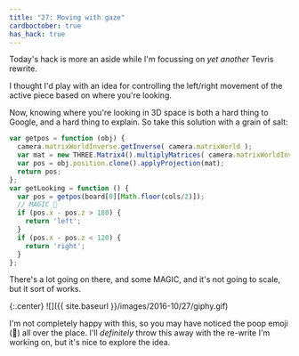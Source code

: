 ```yaml
---
title: "27: Moving with gaze"
cardboctober: true
has_hack: true
---
```


Today's hack is more an aside while I'm focussing on _yet another_ Tevris rewrite.

<!-- more -->

I thought I'd play with an idea for controlling the left/right movement of the active piece based on where you're looking.

Now, knowing where you're looking in 3D space is both a hard thing to Google, and a hard thing to explain. So take this solution with a grain of salt:

```javascript
var getpos = function (obj) {
  camera.matrixWorldInverse.getInverse( camera.matrixWorld );
  var mat = new THREE.Matrix4().multiplyMatrices( camera.matrixWorldInverse, obj.matrixWorld );
  var pos = obj.position.clone().applyProjection(mat);
  return pos;
};
var getLooking = function () {
  var pos = getpos(board[0][Math.floor(cols/2)]);
  // MAGIC 💩
  if (pos.x - pos.z > 180) {
    return 'left';
  }
  if (pos.x - pos.z < 120) {
    return 'right';
  }
};
```

There's a lot going on there, and some MAGIC, and it's not going to scale, but it sort of works.


{:.center}
![]({{ site.baseurl }}/images/2016-10/27/giphy.gif)

I'm not completely happy with this, so you may have noticed the poop emoji (💩) all over the place. I'll _definitely_ throw this away with the re-write I'm working on, but it's nice to explore the idea.
